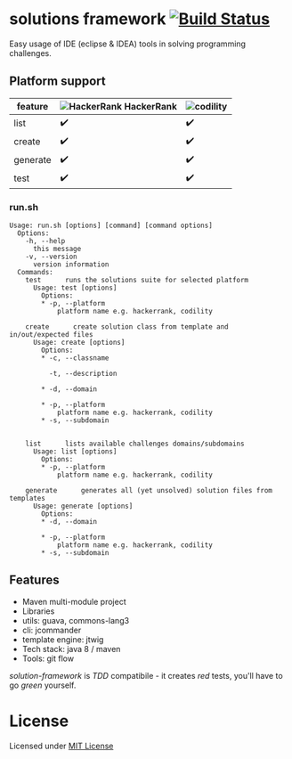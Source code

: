 # solutions framework [![Build Status](https://travis-ci.org/amarcinkowski/solutions-framework.svg?branch=master)](https://travis-ci.org/amarcinkowski/solutions-framework)

Easy usage of IDE (eclipse & IDEA) tools in solving programming challenges.

## Platform support

| feature | ![HackerRank](https://amarcinkowski.github.io/imgs/solutions-framework/hackerrank.png) HackerRank | ![codility](https://amarcinkowski.github.io/imgs/solutions-framework/codility.png) |
|---|---|---|
| list | :heavy_check_mark: | :heavy_check_mark: |
| create | :heavy_check_mark: | :heavy_check_mark: |
| generate | :heavy_check_mark: | :heavy_check_mark: |
| test | :heavy_check_mark: | :heavy_check_mark: |

### run.sh

```
Usage: run.sh [options] [command] [command options]
  Options:
    -h, --help
      this message
    -v, --version
      version information
  Commands:
    test      runs the solutions suite for selected platform
      Usage: test [options]
        Options:
        * -p, --platform
            platform name e.g. hackerrank, codility

    create      create solution class from template and in/out/expected files
      Usage: create [options]
        Options:
        * -c, --classname

          -t, --description

        * -d, --domain

        * -p, --platform
            platform name e.g. hackerrank, codility
        * -s, --subdomain


    list      lists available challenges domains/subdomains
      Usage: list [options]
        Options:
        * -p, --platform
            platform name e.g. hackerrank, codility

    generate      generates all (yet unsolved) solution files from templates
      Usage: generate [options]
        Options:
        * -d, --domain

        * -p, --platform
            platform name e.g. hackerrank, codility
        * -s, --subdomain
```
## Features

- Maven multi-module project
- Libraries
 - utils:           guava, commons-lang3
 - cli:             jcommander
 - template engine: jtwig
- Tech stack: java 8 / maven
- Tools: git flow

*solution-framework* is *TDD* compatibile - it creates *red* tests, you'll have to go *green* yourself.

# License

Licensed under [MIT License](https://opensource.org/licenses/MIT)
